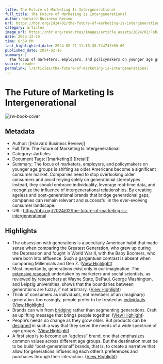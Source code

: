 ```yaml
---
title: The Future of Marketing Is Intergenerational
full_title: The Future of Marketing Is Intergenerational
author: Harvard Business Review
url: https://hbr.org/2024/02/the-future-of-marketing-is-intergenerational
category: articles
image_url: https://hbr.org/resources/images/article_assets/2024/02/Feb24_16_615573077.jpg
date: 2024-12-29
time: 6:39 PM
last_highlighted_date: 2024-02-21 11:10:35.744743+00:00
published_date: 2024-02-16
summary: |
  The focus of marketers, employers, and policymakers on younger age groups is shifting as older Americans become a significant consumer market. Companies need to stop overlooking older consumers and avoid relying solely on generational stereotypes. Instead, they should embrace individuality, leverage real-time data, and recognize the influence of intergenerational relationships. By creating ageless and post-generational brands that bridge generational gaps, companies can remain relevant and successful in the ever-evolving consumer landscape.
source: reader
permalink: l/articles/the-future-of-marketing-is-intergenerational
---
```

# The Future of Marketing Is Intergenerational

![rw-book-cover](https://hbr.org/resources/images/article_assets/2024/02/Feb24_16_615573077.jpg)

## Metadata
- Author: [[Harvard Business Review]]
- Full Title: The Future of Marketing Is Intergenerational
- Category: #articles
- Document Tags: [[marketing]] [[retail]] 
- Summary: The focus of marketers, employers, and policymakers on younger age groups is shifting as older Americans become a significant consumer market. Companies need to stop overlooking older consumers and avoid relying solely on generational stereotypes. Instead, they should embrace individuality, leverage real-time data, and recognize the influence of intergenerational relationships. By creating ageless and post-generational brands that bridge generational gaps, companies can remain relevant and successful in the ever-evolving consumer landscape.
- URL: https://hbr.org/2024/02/the-future-of-marketing-is-intergenerational

## Highlights
- The obsession with generations is a peculiarly American habit that made sense when comparing the Greatest Generation, who grew up during the Depression and fought in World War II, with the Baby Boomers, who were born into affluence. Such a gargantuan contrast is absent when comparing Millennials and Gen Z. ([View Highlight](https://read.readwise.io/read/01hq5nkw7xs8q19d0h992wfk1c))
- Most importantly, generations exist only in our imagination. The [extensive research](https://www.researchgate.net/publication/343888626_Generations_and_Generational_Differences_Debunking_Myths_in_Organizational_Science_and_Practice_and_Paving_New_Paths_Forward) undertaken by marketers and social scientists, as reviewed by researchers at Wayne State, DePaul, George Washington, and Leipzig universities, shows that the boundaries between generations are fuzzy, if not arbitrary. ([View Highlight](https://read.readwise.io/read/01hq5nmc7ydhrwqceg640q95xv))
- Think of consumers as individuals, not members of an (imaginary) generation. Increasingly, people prefer to be treated as [individuals](https://www.forbes.com/sites/forbesagencycouncil/2019/03/13/in-the-era-of-individuality-how-can-brands-create-successful-relationships-with-their-customers/?sh=6345cdad7853). ([View Highlight](https://read.readwise.io/read/01hq5nn1kerypkn4bctpazmh19))
- Brands can win from [bridging](https://www.forbes.com/sites/forbescontentmarketing/2021/10/15/how-to-bridge-the-age-gap-in-marketing/?sh=142447a467fd) rather than segmenting generations. Craft an uplifting message that brings people together. ([View Highlight](https://read.readwise.io/read/01hq5npp2gzac9204ac1mrxjek))
- People’s needs do change as they grow older. But products can be [designed](https://www.system-concepts.com/insights/product-design-and-the-ageing-population/) in such a way that they serve the needs of a wide spectrum of age groups. ([View Highlight](https://read.readwise.io/read/01hq5np3mq57qjgj8f5pgtjh9a))
- A first step is to become an “ageless” brand, one that emphasizes common values across different age groups. But the destination must be to be build “post-generational” brands, that is, to create a narrative that allow for generations influencing each other’s preferences and purchases through their interaction. ([View Highlight](https://read.readwise.io/read/01hq5nre9gk3ramsdj4gvgshrj))


